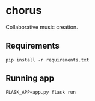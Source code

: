 # chorus
Collaborative music creation.

## Requirements
`pip install -r requirements.txt`

## Running app
`FLASK_APP=app.py flask run`
